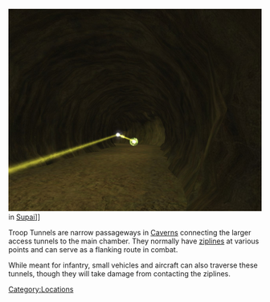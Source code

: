 ![](../images/TroopTunnel.jpg "fig:TroopTunnel.jpg") in
[Supai](Supai.md)\]\]

Troop Tunnels are narrow passageways in [Caverns](Caverns.md)
connecting the larger access tunnels to the main chamber. They normally
have [ziplines](../items/Zipline.md) at various points and can serve as a
flanking route in combat.

While meant for infantry, small vehicles and aircraft can also traverse
these tunnels, though they will take damage from contacting the
ziplines.

[Category:Locations](Category:Locations.md)
